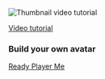 ![Thumbnail video tutorial](https://github.com/wass08/r3f-portfolio-avatar/assets/6551176/b4a8f0ba-a94d-410f-b222-f2c8a983d562)


[Video tutorial](https://youtu.be/pGMKIyALcK0)


### Build your own avatar
[Ready Player Me](https://readyplayer.me/)
